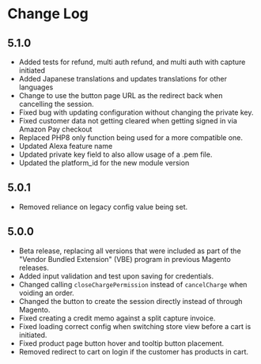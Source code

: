 # Change Log

## 5.1.0
* Added tests for refund, multi auth refund, and multi auth with capture initiated
* Added Japanese translations and updates translations for other languages
* Change to use the button page URL as the redirect back when cancelling the session.
* Fixed bug with updating configuration without changing the private key.
* Fixed customer data not getting cleared when getting signed in via Amazon Pay checkout
* Replaced PHP8 only function being used for a more compatible one.
* Updated Alexa feature name
* Updated private key field to also allow usage of a .pem file.
* Updated the platform_id for the new module version

## 5.0.1
* Removed reliance on legacy config value being set.

## 5.0.0
* Beta release, replacing all versions that were included as part of the "Vendor Bundled Extension" (VBE) program in previous Magento releases.
* Added input validation and test upon saving for credentials.
* Changed calling `closeChargePermission` instead of `cancelCharge` when voiding an order.
* Changed the button to create the session directly instead of through Magento.
* Fixed creating a credit memo against a split capture invoice.
* Fixed loading correct config when switching store view before a cart is initiated.
* Fixed product page button hover and tooltip button placement.
* Removed redirect to cart on login if the customer has products in cart.
